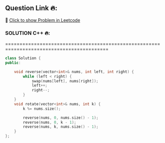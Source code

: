 ## Question Link 🔥:

🔗 [Click to show Problem in Leetcode](https://leetcode.com/problems/rotate-array/?envType=study-plan-v2&envId=top-interview-150)


### SOLUTION C++ 🔥:

==========================================================================================
```cpp 
class Solution {
public:

    void reverse(vector<int>& nums, int left, int right) {
        while (left < right) {
            swap(nums[left], nums[right]);
            left++;
            right--;
        }
    }
    void rotate(vector<int>& nums, int k) {
        k %= nums.size();

        reverse(nums, 0, nums.size() - 1);
        reverse(nums, 0, k - 1);
        reverse(nums, k, nums.size() - 1);
    }
};
``` 
